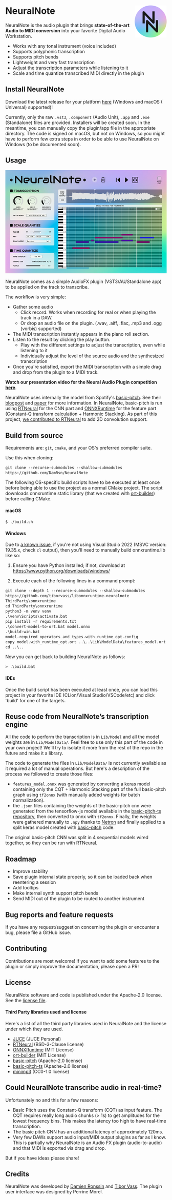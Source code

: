 # NeuralNote <img style="float: right;" src="NeuralNote/Assets/logo.png" width="100" />

NeuralNote is the audio plugin that brings **state-of-the-art Audio to MIDI conversion** into
your favorite Digital Audio Workstation.

- Works with any tonal instrument (voice included)
- Supports polyphonic transcription
- Supports pitch bends
- Lightweight and very fast transcription
- Adjust the transcription parameters while listening to it
- Scale and time quantize transcribed MIDI directly in the plugin

## Install NeuralNote

Download the latest release for your platform [here](https://github.com/DamRsn/NeuralNote/releases) (Windows and macOS (
Universal) supported)!

Currently, only the raw `.vst3`, `.component` (Audio Unit), `.app` and `.exe` (Standalone) files are provided.
Installers will be created soon. In the meantime, you can manually copy the plugin/app file in the appropriate
directory. The code is signed on macOS, but not on Windows, so you might have to perform few extra steps in order to be
able to use NeuralNote on Windows (to be documented soon).

## Usage

![UI](NeuralNote_UI.png)

NeuralNote comes as a simple AudioFX plugin (VST3/AU/Standalone app) to be applied on the track to transcribe.

The workflow is very simple:

- Gather some audio
    - Click record. Works when recording for real or when playing the track in a DAW.
    - Or drop an audio file on the plugin. (.wav, .aiff, .flac, .mp3 and .ogg (vorbis) supported)
- The MIDI transcription instantly appears in the piano roll section.
- Listen to the result by clicking the play button.
    - Play with the different settings to adjust the transcription, even while listening to it
    - Individually adjust the level of the source audio and the synthesized transcription
- Once you're satisfied, export the MIDI transcription with a simple drag and drop from the plugin to a MIDI track.

**Watch our presentation video for the Neural Audio Plugin
competition [here](https://www.youtube.com/watch?v=6_MC0_aG_DQ)**.

NeuralNote uses internally the model from Spotify's [basic-pitch](https://github.com/spotify/basic-pitch). See
their [blogpost](https://engineering.atspotify.com/2022/06/meet-basic-pitch/)
and [paper](https://arxiv.org/abs/2203.09893) for more information. In NeuralNote, basic-pitch is run
using [RTNeural](https://github.com/jatinchowdhury18/RTNeural) for the CNN part
and [ONNXRuntime](https://github.com/microsoft/onnxruntime) for the feature part (Constant-Q transform calculation +
Harmonic Stacking).
As part of this project, [we contributed to RTNeural](https://github.com/jatinchowdhury18/RTNeural/pull/89) to add 2D
convolution support.

## Build from source

Requirements are: `git`, `cmake`, and your OS's preferred compiler suite.

Use this when cloning:

```
git clone --recurse-submodules --shallow-submodules https://github.com/DamRsn/NeuralNote
 ```

The following OS-specific build scripts have to be executed at least once before being able to use the project as a
normal CMake project. The script downloads onnxruntime static library (that we created
with [ort-builder](https://github.com/olilarkin/ort-builder)) before calling CMake.

#### macOS

```
$ ./build.sh
```

#### Windows

Due to [a known issue](https://github.com/DamRsn/NeuralNote/issues/21), if you're not using Visual Studio 2022 (MSVC
version: 19.35.x, check `cl` output), then you'll need to manually build onnxruntime.lib like so:

1. Ensure you have Python installed; if not, download at https://www.python.org/downloads/windows/

2. Execute each of the following lines in a command prompt:

```
git clone --depth 1 --recurse-submodules --shallow-submodules https://github.com/tiborvass/libonnxruntime-neuralnote ThirdParty\onnxruntime
cd ThirdParty\onnxruntime
python3 -m venv venv
.\venv\Scripts\activate.bat
pip install -r requirements.txt
.\convert-model-to-ort.bat model.onnx
.\build-win.bat model.required_operators_and_types.with_runtime_opt.config
copy model.with_runtime_opt.ort ..\..\Lib\ModelData\features_model.ort
cd ..\..
```

Now you can get back to building NeuralNote as follows:

```
> .\build.bat
```

#### IDEs

Once the build script has been executed at least once, you can load this project in your favorite IDE
(CLion/Visual Studio/VSCode/etc) and click 'build' for one of the targets.

## Reuse code from NeuralNote’s transcription engine

All the code to perform the transcription is in `Lib/Model` and all the model weights are in `Lib/ModelData/`. Feel free
to use only this part of the code in your own project! We'll try to isolate it more from the rest of the repo in the
future and make it a library.

The code to generate the files in `Lib/ModelData/` is not currently available as it required a lot of manual operations.
But here's a description of the process we followed to create those files:

- `features_model.onnx` was generated by converting a keras model containing only the CQT + Harmonic Stacking part of
  the full basic-pitch graph using `tf2onnx` (with manually added weights for batch normalization).
- the `.json` files containing the weights of the basic-pitch cnn were generated from the tensorflow-js model available
  in the [basic-pitch-ts repository](https://github.com/spotify/basic-pitch-ts), then converted to onnx with `tf2onnx`.
  Finally, the weights were gathered manually to `.npy` thanks to [Netron](https://netron.app/) and finally applied to a
  split keras model created with [basic-pitch](https://github.com/spotify/basic-pitch) code.

The original basic-pitch CNN was split in 4 sequential models wired together, so they can be run with RTNeural.

## Roadmap

- Improve stability
- Save plugin internal state properly, so it can be loaded back when reentering a session
- Add tooltips
- Make internal synth support pitch bends
- Send MIDI out of the plugin to be routed to another instrument

## Bug reports and feature requests

If you have any request/suggestion concerning the plugin or encounter a bug, please file a GitHub issue.

## Contributing

Contributions are most welcome! If you want to add some features to the plugin or simply improve the documentation,
please open a PR!

## License

NeuralNote software and code is published under the Apache-2.0 license. See the [license file](LICENSE).

#### Third Party libraries used and license

Here's a list of all the third party libraries used in NeuralNote and the license under which they are used.

- [JUCE](https://juce.com/) (JUCE Personal)
- [RTNeural](https://github.com/jatinchowdhury18/RTNeural) (BSD-3-Clause license)
- [ONNXRuntime](https://github.com/microsoft/onnxruntime) (MIT License)
- [ort-builder](https://github.com/olilarkin/ort-builder) (MIT License)
- [basic-pitch](https://github.com/spotify/basic-pitch) (Apache-2.0 license)
- [basic-pitch-ts](https://github.com/spotify/basic-pitch-ts) (Apache-2.0 license)
- [minimp3](https://github.com/lieff/minimp3) (CC0-1.0 license)

## Could NeuralNote transcribe audio in real-time?

Unfortunately no and this for a few reasons:

- Basic Pitch uses the Constant-Q transform (CQT) as input feature. The CQT requires really long audio chunks (> 1s) to
  get amplitudes for the lowest frequency bins. This makes the latency too high to have real-time transcription.
- The basic pitch CNN has an additional latency of approximately 120ms.
- Very few DAWs support audio input/MIDI output plugins as far as I know. This is partially why NeuralNote is an
  Audio FX plugin (audio-to-audio) and that MIDI is exported via drag and drop.

But if you have ideas please share!

## Credits

NeuralNote was developed by [Damien Ronssin](https://github.com/DamRsn) and [Tibor Vass](https://github.com/tiborvass).
The plugin user interface was designed by Perrine Morel.